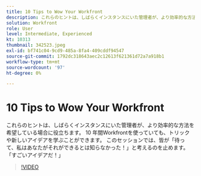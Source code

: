 ```yaml
---
title: 10 Tips to Wow Your Workfront
description: これらのヒントは、しばらくインスタンスにいた管理者が、より効率的な方法を希望している場合に役立ちます。
solution: Workfront
role: User
level: Intermediate, Experienced
kt: 10313
thumbnail: 342523.jpeg
exl-id: bf741c04-9cd9-485a-8fa4-409cddf94547
source-git-commit: 1792dc318643aec2c12613f621361d72a7a918b1
workflow-type: tm+mt
source-wordcount: '97'
ht-degree: 0%

---
```


# 10 Tips to Wow Your Workfront

これらのヒントは、しばらくインスタンスにいた管理者が、より効率的な方法を希望している場合に役立ちます。 10 年間Workfrontを使っていても、トリックや新しいアイデアを学ぶことができます。 このセッションでは、皆が「待って、私はあなたがそれができるとは知らなかった！」と考えるのを止めます。 「すごいアイデアだ！」

>[!VIDEO](https://video.tv.adobe.com/v/342523/?quality=12&learn=on)
